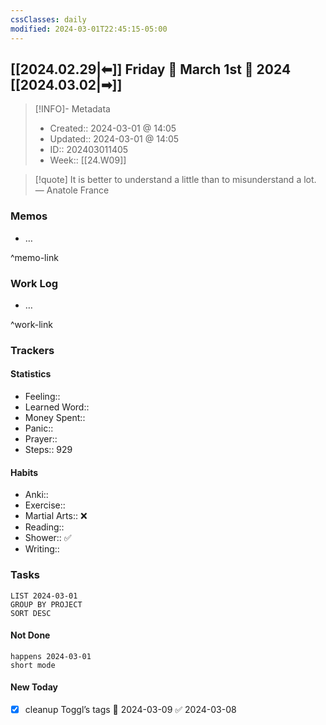 ```yaml
---
cssClasses: daily
modified: 2024-03-01T22:45:15-05:00
---
```


## [[2024.02.29|⬅]] Friday 💠 March 1st 💠 2024 [[2024.03.02|➡]]

> [!INFO]- Metadata
> - Created:: 2024-03-01 @ 14:05
> - Updated:: 2024-03-01 @ 14:05
> - ID:: 202403011405
> - Week:: [[24.W09]]

> [!quote] It is better to understand a little than to misunderstand a lot.
> — Anatole France

### Memos
- …

^memo-link

### Work Log
- …

^work-link

### Trackers

#### Statistics

- Feeling:: 
- Learned Word:: 
- Money Spent:: 
- Panic:: 
- Prayer:: 
- Steps:: 929

#### Habits

- Anki:: 
- Exercise:: 
- Martial Arts:: ❌
- Reading:: 
- Shower:: ✅
- Writing:: 

### Tasks

```toggl
LIST 2024-03-01
GROUP BY PROJECT
SORT DESC
```

#### Not Done

```tasks
happens 2024-03-01
short mode
```

#### New Today
- [x] cleanup Toggl’s tags 📅 2024-03-09 ✅ 2024-03-08

